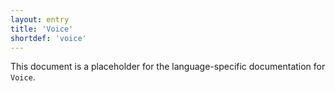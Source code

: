 ```yaml
---
layout: entry
title: 'Voice'
shortdef: 'voice'
---
```


This document is a placeholder for the language-specific documentation
for `Voice`.
